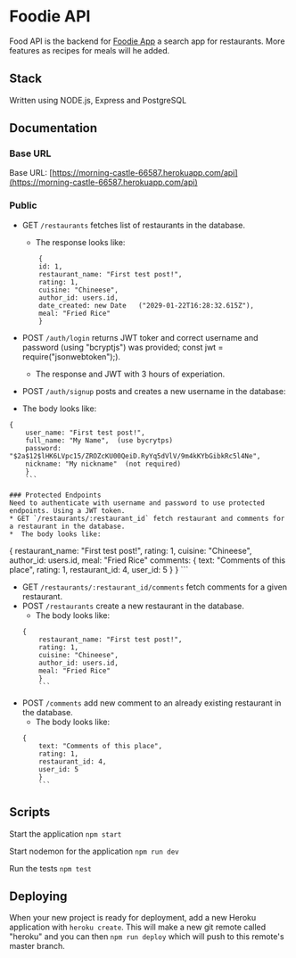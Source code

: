 # Foodie API

Food API is the backend for [Foodie App](https://foodie-psi.vercel.app/) a search app for restaurants. More features as recipes for meals will he added.

## Stack

Written using NODE.js, Express and PostgreSQL

## Documentation

### Base URL
Base URL: [https://morning-castle-66587.herokuapp.com/api](https://morning-castle-66587.herokuapp.com/api)

### Public
* GET `/restaurants` fetches list of restaurants in the database.
  *  The response looks like:
  ```
      {
      id: 1,
      restaurant_name: "First test post!",
      rating: 1,
      cuisine: "Chineese",
      author_id: users.id,
      date_created: new Date   ("2029-01-22T16:28:32.615Z"),
      meal: "Fried Rice"
      }
    ```
* POST `/auth/login` returns JWT toker and correct username and password (using "bcryptjs") was provided;
const jwt = require("jsonwebtoken");).
  *  The response and JWT with 3 hours of experiation.

* POST `/auth/signup` posts and creates a new username in the database:
*  The body looks like:
  ```
  {
      user_name: "First test post!",
      full_name: "My Name",  (use bycrytps)
      password: "$2a$12$lHK6LVpc15/ZROZcKU00QeiD.RyYq5dVlV/9m4kKYbGibkRc5l4Ne",
      nickname: "My nickname"  (not required)
      }
      ``` 

### Protected Endpoints
Need to authenticate with username and password to use protected endpoints. Using a JWT token.
* GET `/restaurants/:restaurant_id` fetch restaurant and comments for a restaurant in the database.
  *  The body looks like:
  ```
  {
      restaurant_name: "First test post!",
      rating: 1,
      cuisine: "Chineese",
      author_id: users.id,
      meal: "Fried Rice"
      comments: {
          text: "Comments of this place",
          rating: 1,
          restaurant_id: 4,
          user_id: 5
      }
      }
      ``` 
* GET `/restaurants/:restaurant_id/comments` fetch comments for a given restaurant.
* POST `/restaurants` create a new restaurant in the database.
  *  The body looks like:
  ```
  {
      restaurant_name: "First test post!",
      rating: 1,
      cuisine: "Chineese",
      author_id: users.id,
      meal: "Fried Rice"
      }
      ``` 
* POST `/comments` add new comment to an already existing restaurant in the database.
  *  The body looks like:
  ```
  {
      text: "Comments of this place",
      rating: 1,
      restaurant_id: 4,
      user_id: 5
      }
      ``` 

## Scripts

Start the application `npm start`

Start nodemon for the application `npm run dev`

Run the tests `npm test`

## Deploying

When your new project is ready for deployment, add a new Heroku application with `heroku create`. This will make a new git remote called "heroku" and you can then `npm run deploy` which will push to this remote's master branch.